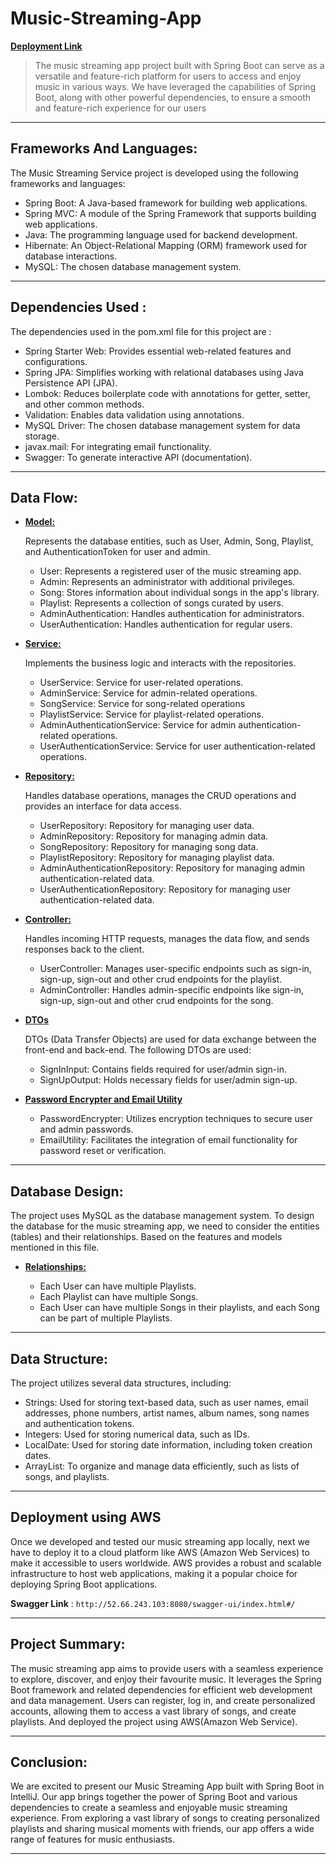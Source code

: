 # Music-Streaming-App
**[Deployment Link](http://52.66.243.103:8080/swagger-ui/index.html#/ "Swagger Link")**
> The music streaming app project built with Spring Boot can serve as a versatile and feature-rich platform for users to access and enjoy music in various ways. We have leveraged the capabilities of Spring Boot, along with other powerful dependencies, to ensure a smooth and feature-rich experience for our users
---
## Frameworks And Languages:
The Music Streaming Service project is developed using the following frameworks and languages:

* Spring Boot: A Java-based framework for building web applications.
* Spring MVC: A module of the Spring Framework that supports building web applications.
* Java: The programming language used for backend development.
* Hibernate: An Object-Relational Mapping (ORM) framework used for database interactions.
* MySQL: The chosen database management system.
---

## Dependencies Used :
The dependencies used in the pom.xml file for this project are :

* Spring Starter Web: Provides essential web-related features and configurations.
* Spring JPA: Simplifies working with relational databases using Java Persistence API (JPA).
* Lombok: Reduces boilerplate code with annotations for getter, setter, and other common methods.
* Validation: Enables data validation using annotations.
* MySQL Driver: The chosen database management system for data storage.
* javax.mail: For integrating email functionality.
* Swagger: To generate interactive API (documentation).
---
## Data Flow:
  * **<ins>Model:</ins>**
    
      Represents the database entities, such as User, Admin, Song, Playlist, and AuthenticationToken for user and admin.

    * User: Represents a registered user of the music streaming app.
    * Admin: Represents an administrator with additional privileges.
    * Song: Stores information about individual songs in the app's library.
    * Playlist: Represents a collection of songs curated by users.
    * AdminAuthentication: Handles authentication for administrators.
    * UserAuthentication: Handles authentication for regular users.
      
  * **<ins>Service:</ins>**
    
      Implements the business logic and interacts with the repositories.
    
    * UserService: Service for user-related operations.
    * AdminService: Service for admin-related operations.
    * SongService: Service for song-related operations
    * PlaylistService: Service for playlist-related operations.
    * AdminAuthenticationService: Service for admin authentication-related operations.
    * UserAuthenticationService: Service for user authentication-related operations.

  * **<ins>Repository:</ins>**
    
       Handles database operations,  manages the CRUD operations and provides an interface for data access.
    
    * UserRepository: Repository for managing user data.
    * AdminRepository: Repository for managing admin data.
    * SongRepository: Repository for managing song data.
    * PlaylistRepository: Repository for managing playlist data.
    * AdminAuthenticationRepository: Repository for managing admin authentication-related data.
    * UserAuthenticationRepository: Repository for managing user authentication-related data.

  * **<ins>Controller:</ins>**

       Handles incoming HTTP requests, manages the data flow, and sends responses back to the client.

     * UserController: Manages user-specific endpoints such as sign-in, sign-up, sign-out and other crud endpoints for the playlist.
     * AdminController: Handles admin-specific endpoints like sign-in, sign-up, sign-out and other crud endpoints for the song.

   * **<ins>DTOs</ins>**

       DTOs (Data Transfer Objects) are used for data exchange between the front-end and back-end. The following DTOs are used:

     * SignInInput: Contains fields required for user/admin sign-in.
     * SignUpOutput: Holds necessary fields for user/admin sign-up.
       
   * **<ins>Password Encrypter and Email Utility</ins>**
     
     * PasswordEncrypter: Utilizes encryption techniques to secure user and admin passwords.
     * EmailUtility: Facilitates the integration of email functionality for password reset or verification.
---
## Database Design:

The project uses MySQL as the database management system. To design the database for the music streaming app, we need to consider the entities (tables) and their relationships. Based on the features and models mentioned in this file.
    
   * **<ins>Relationships:</ins>**

     * Each User can have multiple Playlists.
     * Each Playlist can have multiple Songs.
     * Each User can have multiple Songs in their playlists, and each Song can be part of multiple Playlists.
---
## Data Structure:

The project utilizes several data structures, including:

* Strings: Used for storing text-based data, such as user names, email addresses, phone numbers, artist names, album names, song names and authentication tokens.
* Integers: Used for storing numerical data, such as IDs.
* LocalDate: Used for storing date information, including token creation dates.
* ArrayList: To organize and manage data efficiently, such as lists of songs, and playlists.
---
## Deployment using AWS

Once we developed and tested our music streaming app locally, next we have to deploy it to a cloud platform like AWS (Amazon Web Services) to make it accessible to users worldwide. AWS provides a robust and scalable infrastructure to host web applications, making it a popular choice for deploying Spring Boot applications.

**Swagger Link** : `http://52.66.243.103:8080/swagger-ui/index.html#/`

---
## Project Summary:

The music streaming app aims to provide users with a seamless experience to explore, discover, and enjoy their favourite music. It leverages the Spring Boot framework and related dependencies for efficient web development and data management. Users can register, log in, and create personalized accounts, allowing them to access a vast library of songs, and create playlists. And deployed the project using AWS(Amazon Web Service). 

---
## Conclusion:

We are excited to present our Music Streaming App built with Spring Boot in IntelliJ. Our app brings together the power of Spring Boot and various dependencies to create a seamless and enjoyable music streaming experience. From exploring a vast library of songs to creating personalized playlists and sharing musical moments with friends, our app offers a wide range of features for music enthusiasts.

---


    
